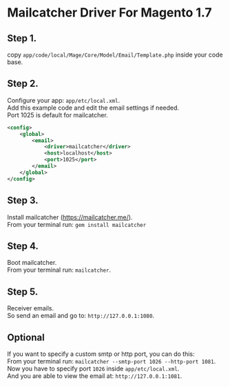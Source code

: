 # Mailcatcher Driver For Magento 1.7
## Step 1.
copy `app/code/local/Mage/Core/Model/Email/Template.php` inside your code base.

## Step 2.
Configure your app: `app/etc/local.xml`.<br />
Add this example code and edit the email settings if needed.<br />
Port 1025 is default for mailcatcher.
```xml
<config>
    <global>
        <email>
            <driver>mailcatcher</driver>
            <host>localhost</host>
            <port>1025</port>
        </email>
   	</global>
</config>
```
## Step 3.
Install mailcatcher (https://mailcatcher.me/).<br />
From your terminal run: `gem install mailcatcher`

## Step 4.
Boot mailcatcher.<br />
From your terminal run: `mailcatcher`.

## Step 5.
Receiver emails.<br />
So send an email and go to: `http://127.0.0.1:1080`.

## Optional
If you want to specify a custom smtp or http port, you can do this:<br />
From your terminal run: `mailcatcher --smtp-port 1026 --http-port 1081`.<br />
Now you have to specify port `1026` inside `app/etc/local.xml`.<br />
And you are able to view the email at: `http://127.0.0.1:1081`.
